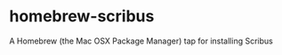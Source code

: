 homebrew-scribus
================

A Homebrew (the Mac OSX Package Manager) tap for installing Scribus
